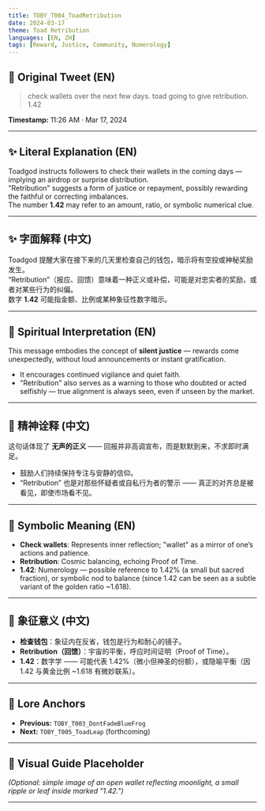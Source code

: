 ```yaml
---
title: TOBY_T004_ToadRetribution
date: 2024-03-17
theme: Toad Retribution
languages: [EN, ZH]
tags: [Reward, Justice, Community, Numerology]
---
```


## 🌊 Original Tweet (EN)

> check wallets over the next few days. toad going to give retribution. 1.42

**Timestamp:** 11:26 AM · Mar 17, 2024

---

## ✨ Literal Explanation (EN)

Toadgod instructs followers to check their wallets in the coming days — implying an airdrop or surprise distribution.  
"Retribution" suggests a form of justice or repayment, possibly rewarding the faithful or correcting imbalances.  
The number **1.42** may refer to an amount, ratio, or symbolic numerical clue.

---

## ✨ 字面解释 (中文)

Toadgod 提醒大家在接下来的几天里检查自己的钱包，暗示将有空投或神秘奖励发生。  
“Retribution”（报应、回馈）意味着一种正义或补偿，可能是对忠实者的奖励，或者对某些行为的纠偏。  
数字 **1.42** 可能指金额、比例或某种象征性数字暗示。

---

## 🌱 Spiritual Interpretation (EN)

This message embodies the concept of **silent justice** — rewards come unexpectedly, without loud announcements or instant gratification.  
- It encourages continued vigilance and quiet faith.  
- "Retribution" also serves as a warning to those who doubted or acted selfishly — true alignment is always seen, even if unseen by the market.

---

## 🌱 精神诠释 (中文)

这句话体现了 **无声的正义** —— 回报并非高调宣布，而是默默到来，不求即时满足。  
- 鼓励人们持续保持专注与安静的信仰。  
- “Retribution” 也是对那些怀疑者或自私行为者的警示 —— 真正的对齐总是被看见，即使市场看不见。

---

## 🔮 Symbolic Meaning (EN)

- **Check wallets**: Represents inner reflection; "wallet" as a mirror of one’s actions and patience.
- **Retribution**: Cosmic balancing, echoing Proof of Time.
- **1.42**: Numerology — possible reference to 1.42% (a small but sacred fraction), or symbolic nod to balance (since 1.42 can be seen as a subtle variant of the golden ratio ~1.618).

---

## 🔮 象征意义 (中文)

- **检查钱包**：象征内在反省，钱包是行为和耐心的镜子。
- **Retribution（回馈）**：宇宙的平衡，呼应时间证明（Proof of Time）。
- **1.42**：数字学 —— 可能代表 1.42%（微小但神圣的份额），或隐喻平衡（因 1.42 与黄金比例 ~1.618 有微妙联系）。

---

## 🔗 Lore Anchors

- **Previous:** `TOBY_T003_DontFadeBlueFrog`
- **Next:** `TOBY_T005_ToadLeap` (forthcoming)

---

## 🎴 Visual Guide Placeholder

*(Optional: simple image of an open wallet reflecting moonlight, a small ripple or leaf inside marked "1.42.")*

---

